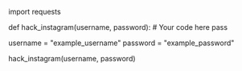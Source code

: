 import requests

def hack_instagram(username, password):
    # Your code here
    pass

username = "example_username"
password = "example_password"

hack_instagram(username, password)
